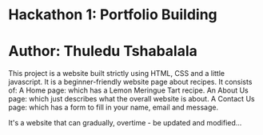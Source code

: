 # Hackathon 1: Portfolio Building
# Author: Thuledu Tshabalala

This project is a website built strictly using HTML, CSS and a little javascript.
It is a beginner-friendly website page about recipes.
It consists of:
A Home page: which has a Lemon Meringue Tart recipe.
An About Us page: which just describes what the overall website is about.
A Contact Us page: which has a form to fill in your name, email and message.

It's a website that can gradually, overtime - be updated and modified...